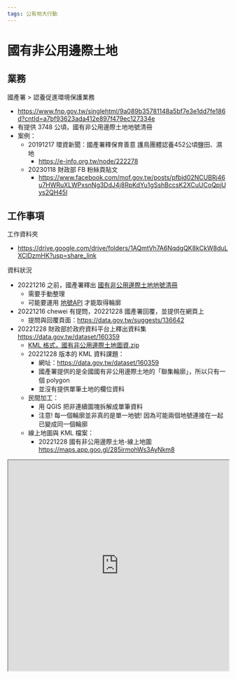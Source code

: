 ```yaml
---
tags: 公有地大行動
---
```


# 國有非公用邊際土地


## 業務

國產署 > 認養促進環境保護業務 
- https://www.fnp.gov.tw/singlehtml/9a089b35781148a5bf7e3e1dd7fe186d?cntId=a7bf93623ada412e897f479ec127334e
- 有提供 3748 公頃，國有非公用邊際土地地號清冊
- 案例：
    - 20191217 環資新聞：國產署釋保育善意 護鳥團體認養452公頃鹽田、濕地
        - https://e-info.org.tw/node/222278
    - 20230118 財政部 FB 粉絲頁貼文
        - https://www.facebook.com/mof.gov.tw/posts/pfbid02NCUBRj46u7HWRuXLWPxsnNg3DdJ4j8RpKdYu1gSshBccsK2XCuUCoQpjUys2QH45l

## 工作事項

工作資料夾
- https://drive.google.com/drive/folders/1AQmtVh7A6NqdgQK8kCkW8duLXClDzmHK?usp=share_link

資料狀況
- 20221216 之前，國產署釋出 [國有非公用邊際土地地號清冊](https://docs.google.com/spreadsheets/d/1rVYgo8gmI2OdadTyNeh7OuH0rcBWS94Hk5WfmYbIgA4/edit)
    - 需要手動整理
    - 可能要運用 [地號API](https://twland.ronny.tw/) 才能取得輪廓
- 20221216 chewei 有提問，20221228 國產署回覆，並提供在網頁上
    - 提問與回覆頁面：https://data.gov.tw/suggests/136642
- 20221228 財政部於政府資料平台上釋出資料集 https://data.gov.tw/dataset/160359
    - [KML 格式，國有非公用邊際土地圖資.zip](https://www.fnp.gov.tw/singlehtml/9a089b35781148a5bf7e3e1dd7fe186d?cntId=a7bf93623ada412e897f479ec127334e)
    - 20221228 版本的 KML 資料課題：
        - 網址：https://data.gov.tw/dataset/160359
        - 國產署提供的是全國國有非公用邊際土地的「聯集輪廓」，所以只有一個 polygon
        - 並沒有提供單筆土地的欄位資料
    - 民間加工：
        - 用 QGIS 把非連續圖塊拆解成單筆資料
        - 注意! 每一個輪廓並非真的是單一地號! 因為可能兩個地號連接在一起已變成同一個輪廓
    - 線上地圖與 KML 檔案：
        - 20221228 國有非公用邊際土地-線上地圖 https://maps.app.goo.gl/285irmohWs3AyNkm8

<iframe src="https://www.google.com/maps/d/embed?mid=1lXsFymLQw6-j1dQIEaFKqEHff46ET_Q&hl=zh-TW&ehbc=2E312F" width=100% height="480"></iframe>

